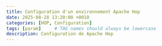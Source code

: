 ```yaml
---
title: Configuration d'un environnement Apache Hop
date: 2025-08-28 13:20:00 +0010
categories: [HOP, Configuration]
tags: [param]     # TAG names should always be lowercase
description: Configuration de Apache Hop
---
```

